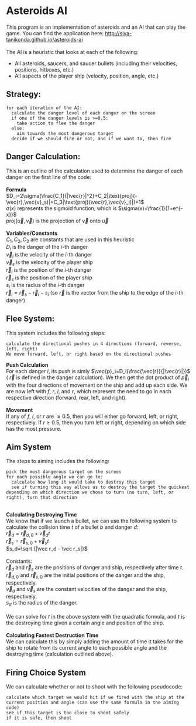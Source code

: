 Asteroids AI
========

This program is an implementation of asteroids and an AI that can play the game. You can find the application here: http://siva-tanikonda.github.io/asteroids-ai
\
\
The AI is a heuristic that looks at each of the following:
- All asteroids, saucers, and saucer bullets (including their velocities, positions, hitboxes, etc.)
- All aspects of the player ship (velocity, position, angle, etc.)

Strategy:
--------
```
for each iteration of the AI:
  calculate the danger level of each danger on the screen
  if one of the danger levels is >=0.5:
    take action to flee the danger
  else:
    aim towards the most dangerous target
  decide if we should fire or not, and if we want to, then fire
```

Danger Calculation:
--------
This is an outline of the calculation used to determine the danger of each danger on the first line of the code:\
\
**Formula**\
$D_i=2\sigma(\frac{C_1}{|\vec{r}|^2}+C_2|\text{proj}(-\vec{r},\vec{v}_s)|+C_3|\text{proj}(\vec{r},\vec{v}_i)|)+1$\
$\sigma(x)$ represents the sigmoid function, which is $\sigma(x)=\frac{1}{1+e^{-x}}$\
$\text{proj}(\vec{u},\vec{v})$ is the projection of $\vec{v}$ onto $\vec{u}$\
\
**Variables/Constants**\
$C_1,C_2,C_3$ are constants that are used in this heuristic\
$D_i$ is the danger of the $i$-th danger\
$\vec{v}_i$ is the velocity of the $i$-th danger\
$\vec{v}_s$ is the velocity of the player ship\
$\vec{r}_i$ is the position of the $i$-th danger\
$\vec{r}_s$ is the position of the player ship\
$s_i$ is the radius of the $i$-th danger\
$\vec{r}_i=\vec{r}_s-\vec{r}_i-s_i$ (so $\vec{r}$ is the vector from the ship to the edge of the $i$-th danger)

Flee System:
---------
This system includes the following steps:
```
calculate the directional pushes in 4 directions (forward, reverse, left, right)
We move forward, left, or right based on the directional pushes
```

**Push Calculation**\
For each danger $i$, its push is simly $\vec{p}_i=D_i(\frac{\vec{r}}{|\vec{r}|})$ ( $\vec{r}$ is defined in the danger calculation). We then get the dot product of $\vec{p}_i$ with the four directions of movement on the ship and add up each side. We are now left with $f$, $r$, $l$, and $r$, which represent the need to go in each respective direction (forward, rear, left, and right).\
\
**Movement**\
If any of $f$, $l$, or $r$ are $\geq 0.5$, then you will either go forward, left, or right, respectively. If $r\geq 0.5$, then you turn left or right, depending on which side has the most pressure.

Aim System
--------
The steps to aiming includes the following:
```
pick the most dangerous target on the screen
for each possible angle we can go to:
  calculate how long it would take to destroy this target
  see if turning this way allows us to destroy the target the quickest
depending on which direction we chose to turn (no turn, left, or right), turn that direction
```
\
**Calculating Destroying Time**\
We know that if we launch a bullet, we can use the following system to calculate the collision time $t$ of a bullet $b$ and danger $d$:\
$\vec r_d=\vec r_{d,0}+\vec v_dt$\
$\vec r_s=\vec r_{s,0}+\vec v_st$\
$s_d=\sqrt {|\vec r_d - \vec r_s|}$\
\
Constants:\
$\vec r_d$ and $\vec r_s$ are the positions of danger and ship, respectively after time $t$.\
$\vec r_{d,0}$ and $\vec r_{s,0}$ are the initial positions of the danger and the ship, respectively.\
$\vec v_d$ and $\vec v_s$ are the constant velocities of the danger and the ship, respectively.\
$s_d$ is the radius of the danger.\
\
We can solve for $t$ in the above system with the quadratic formula, and $t$ is the destroying time given a certain angle and position of the ship.\
\
**Calculating Fastest Destruction Time**\
We can calculate this by simply adding the amount of time it takes for the ship to rotate from its current angle to each possible angle and the destroying time (calculation outlined above).

Firing Choice System
--------
We can calculate whether or not to shoot with the following pseudocode:
```
calculate which target we would hit if we fired with the ship at the current position and angle (can use the same formula in the aiming code)
see if this target is too close to shoot safely
if it is safe, then shoot
```
